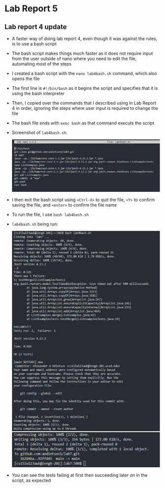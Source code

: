 # Lab Report 5

## Lab report 4 update

* A faster way of doing lab report 4, even though it was against the rules, is to use a bash script
* The bash script makes things much faster as it does not require input from the user outside of nano where you need to edit the file, automating most of the steps
* I created a bash script with the `nano lab4bash.sh` command, which also opens the file
* The first line is `#!/bin/bash` as it begins the script and specifies that it is using the bash interpreter
* Then, I copied over the commands that I described using in Lab Report 4 in order, ignoring the steps where user input is required to change the file
* The bash file ends with `exec bash` as that command executs the script
* Screenshot of `lab4bash.sh`:

  ![Image](lab9screenshot1.png)

* I then exit the bash script using `<Ctrl-X>` to quit the file, `<Y>` to confirm saving the file, and `<enter>` to confirm the file name
* To run the file, I use `bash lab4bash.sh`
* `lab4bash.sh` being run:

  ![Image](lab9screenshot2.png)
  ![Image](lab9screenshot3.png)

* You can see the tests failing at first then succeeding later on in the script, as expected
